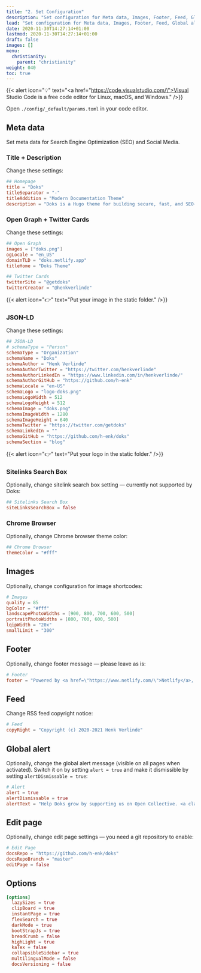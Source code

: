 ```yaml
---
title: "2. Set Configuration"
description: "Set configuration for Meta data, Images, Footer, Feed, Global alert, Edit page, and Options."
lead: "Set configuration for Meta data, Images, Footer, Feed, Global alert, Edit page, and Options."
date: 2020-11-30T14:27:14+01:00
lastmod: 2020-11-30T14:27:14+01:00
draft: false
images: []
menu:
  christianity:
    parent: "christianity"
weight: 040
toc: true
---
```


{{< alert icon="💡" text="<a href=\"https://code.visualstudio.com/\">Visual Studio Code</a> is a free code editor for Linux, macOS, and Windows." />}}

Open `./config/_default/params.toml` in your code editor.

## Meta data

Set meta data for Search Engine Optimization (SEO) and Social Media.

### Title + Description

Change these settings:

```toml
## Homepage
title = "Doks"
titleSeparator = "-"
titleAddition = "Modern Documentation Theme"
description = "Doks is a Hugo theme for building secure, fast, and SEO-ready documentation websites, which you can easily update and customize."
```

### Open Graph + Twitter Cards

Change these settings:

```toml
## Open Graph
images = ["doks.png"]
ogLocale = "en_US"
domainTLD = "doks.netlify.app"
titleHome = "Doks Theme"

## Twitter Cards
twitterSite = "@getdoks"
twitterCreator = "@henkverlinde"
```

{{< alert icon="👉" text="Put your image in the static folder." />}}

### JSON-LD

Change these settings:

```toml
## JSON-LD
# schemaType = "Person"
schemaType = "Organization"
schemaName = "Doks"
schemaAuthor = "Henk Verlinde"
schemaAuthorTwitter = "https://twitter.com/henkverlinde"
schemaAuthorLinkedIn = "https://www.linkedin.com/in/henkverlinde/"
schemaAuthorGitHub = "https://github.com/h-enk"
schemaLocale = "en-US"
schemaLogo = "logo-doks.png"
schemaLogoWidth = 512
schemaLogoHeight = 512
schemaImage = "doks.png"
schemaImageWidth = 1280
schemaImageHeight = 640
schemaTwitter = "https://twitter.com/getdoks"
schemaLinkedIn = ""
schemaGitHub = "https://github.com/h-enk/doks"
schemaSection = "blog"
```

{{< alert icon="👉" text="Put your logo in the static folder." />}}

### Sitelinks Search Box

Optionally, change sitelink search box setting — currently not supported by Doks:

```toml
## Sitelinks Search Box
siteLinksSearchBox = false
```

### Chrome Browser

Optionally, change Chrome browser theme color:

```toml
## Chrome Browser
themeColor = "#fff"
```

## Images

Optionally, change configuration for image shortcodes:

```toml
# Images
quality = 85
bgColor = "#fff"
landscapePhotoWidths = [900, 800, 700, 600, 500]
portraitPhotoWidths = [800, 700, 600, 500]
lqipWidth = "20x"
smallLimit = "300"
```

## Footer

Optionally, change footer message — please leave as is:

```toml
# Footer
footer = "Powered by <a href=\"https://www.netlify.com/\">Netlify</a>, <a href=\"https://gohugo.io/\">Hugo</a>, and <a href=\"https://getdoks.org/\">Doks</a>"
```

## Feed

Change RSS feed copyright notice:

```toml
# Feed
copyRight = "Copyright (c) 2020-2021 Henk Verlinde"
```

## Global alert

Optionally, change the global alert message (visible on all pages when activated). Switch it on by setting `alert = true` and make it dismissible by setting `alertDismissable = true`:

```toml
# Alert
alert = true
alertDismissable = true
alertText = "Help Doks grow by supporting us on Open Collective. <a class=\"alert-link stretched-link\" href=\"https://opencollective.com/doks\" target=\"_blank\" rel=\"noopener\">Become a backer!</a>"
```

## Edit page

Optionally, change edit page settings — you need a git repository to enable:

```toml
# Edit Page
docsRepo = "https://github.com/h-enk/doks"
docsRepoBranch = "master"
editPage = false
```

## Options

```toml
[options]
  lazySizes = true
  clipBoard = true
  instantPage = true
  flexSearch = true
  darkMode = true
  bootStrapJs = true
  breadCrumb = false
  highLight = true
  kaTex = false
  collapsibleSidebar = true
  multilingualMode = false
  docsVersioning = false
```
